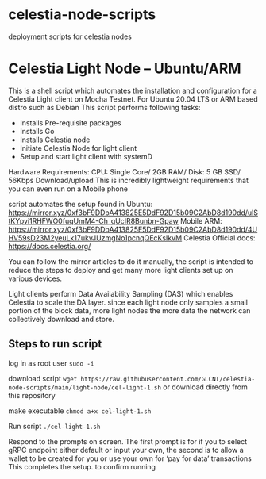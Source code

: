 # celestia-node-scripts
deployment scripts for celestia nodes

# Celestia Light Node – Ubuntu/ARM
This is a shell script which automates the installation and configuration for a Celestia Light client on Mocha Testnet. For Ubuntu 20.04 LTS or ARM based distro such as Debian 
This script performs following tasks:
-	Installs Pre-requisite packages 
-	Installs Go
-	Installs Celestia node 
-	Initiate Celestia Node for light client
-	Setup and start light client with systemD

Hardware Requirements: CPU: Single Core/ 2GB RAM/ Disk: 5 GB SSD/ 56Kbps Download/upload
This is incredibly lightweight requirements that you can even run on a Mobile phone

script automates the setup found in 
Ubuntu: 
https://mirror.xyz/0xf3bF9DDbA413825E5DdF92D15b09C2AbD8d190dd/ulStKYpvi1RHFWO0fuqUmM4-Ch_qUcIR8Bunbn-Gpaw
Mobile ARM:
https://mirror.xyz/0xf3bF9DDbA413825E5DdF92D15b09C2AbD8d190dd/4UHV59sD23M2yeuLk17ukvJUzmgNo1pcnqQEcKsIkvM
Celestia Official docs: https://docs.celestia.org/

You can follow the mirror articles to do it manually, the script is intended to reduce the steps to deploy and get many more light clients set up on various devices.

Light clients perform Data Availability Sampling (DAS) which enables Celestia to scale the DA layer. since each light node only samples a small portion of the block data, more light nodes the more data the network can collectively download and store.

## Steps to run script

log in as root user
`sudo -i`

download script
`wget https://raw.githubusercontent.com/GLCNI/celestia-node-scripts/main/light-node/cel-light-1.sh`
or download directly from this repository

make executable 
`chmod a+x cel-light-1.sh`

Run script 
`./cel-light-1.sh`

Respond to the prompts on screen. The first prompt is for if you to select gRPC endpoint either default or input your own, the second is to allow a wallet to be created for you or use your own for ‘pay for data’ transactions
This completes the setup. to confirm running 
